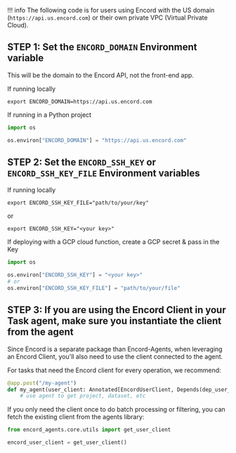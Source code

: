 !!! info
    The following code is for users using Encord with the US domain (`https://api.us.encord.com`) or their own private VPC (Virtual Private Cloud).

## STEP 1: Set the `ENCORD_DOMAIN` Environment variable


This will be the domain to the Encord API, not the front-end app. 

If running locally 
```shell
export ENCORD_DOMAIN=https://api.us.encord.com
```

If running in a Python project 
```python
import os

os.environ["ENCORD_DOMAIN"] = "https://api.us.encord.com"
```


## STEP 2: Set the `ENCORD_SSH_KEY` or `ENCORD_SSH_KEY_FILE` Environment variables

If running locally 

```shell
export ENCORD_SSH_KEY_FILE="path/to/your/key"
```
or

```shell
export ENCORD_SSH_KEY="<your key>"
```

If deploying with a GCP cloud function, create a GCP secret & pass in the Key 
```python
import os

os.environ["ENCORD_SSH_KEY"] = "<your key>"
# or
os.environ["ENCORD_SSH_KEY_FILE"] = "path/to/your/file"
```

## STEP 3: If you are using the Encord Client in your Task agent, make sure you instantiate the client from the agent

Since Encord is a separate package than Encord-Agents, when leveraging an Encord Client, you'll also need to use the client connected to the agent.

For tasks that need the Encord client for every operation, we recommend:
```python
@app.post("/my-agent")
def my_agent(user_client: Annotated[EncordUserClient, Depends(dep_user_client)]):
    # use agent to get project, dataset, etc 
```

If you only need the client once to do batch processing or filtering, you can fetch the existing client from the agents library:

```python
from encord_agents.core.utils import get_user_client

encord_user_client = get_user_client()
```